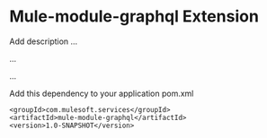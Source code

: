 # Mule-module-graphql Extension

Add description ...


...


...


Add this dependency to your application pom.xml

```
<groupId>com.mulesoft.services</groupId>
<artifactId>mule-module-graphql</artifactId>
<version>1.0-SNAPSHOT</version>
```

